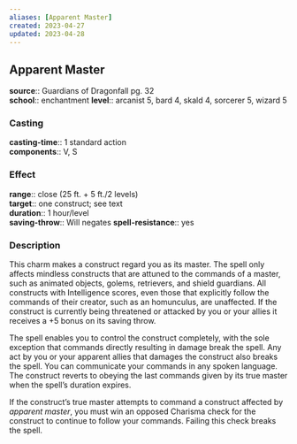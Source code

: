 ```yaml
---
aliases: [Apparent Master]
created: 2023-04-27
updated: 2023-04-28
---
```


## Apparent Master

**source**:: Guardians of Dragonfall pg. 32  
**school**:: enchantment
**level**:: arcanist 5, bard 4, skald 4, sorcerer 5, wizard 5

### Casting

**casting-time**:: 1 standard action  
**components**:: V, S

### Effect

**range**:: close (25 ft. + 5 ft./2 levels)  
**target**:: one construct; see text  
**duration**:: 1 hour/level  
**saving-throw**:: Will negates
**spell-resistance**:: yes

### Description

This charm makes a construct regard you as its master. The spell only affects mindless constructs that are attuned to the commands of a master, such as animated objects, golems, retrievers, and shield guardians. All constructs with Intelligence scores, even those that explicitly follow the commands of their creator, such as an homunculus, are unaffected. If the construct is currently being threatened or attacked by you or your allies it receives a +5 bonus on its saving throw.  
  
The spell enables you to control the construct completely, with the sole exception that commands directly resulting in damage break the spell. Any act by you or your apparent allies that damages the construct also breaks the spell. You can communicate your commands in any spoken language. The construct reverts to obeying the last commands given by its true master when the spell’s duration expires.  
  
If the construct’s true master attempts to command a construct affected by *apparent master*, you must win an opposed Charisma check for the construct to continue to follow your commands. Failing this check breaks the spell.
